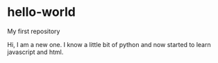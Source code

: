 # hello-world
My first repository


Hi, I am a new one.
I know a little bit of python and now started to learn javascript and html.

